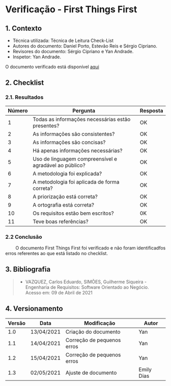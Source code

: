 # Verificação - First Things First

## 1. Contexto

- Técnica utilizada: Técnica de Leitura Check-List
- Autores do documento: Daniel Porto, Estevão Reis e Sérgio Cipriano.
- Revisores do documento: Sérgio Cipriano e Yan Andrade.
- Inspetor: Yan Andrade.

O documento verificado está disponível [aqui](https://requisitos-de-software.github.io/2020.2-CarteiraDigitalTransito/priorizacao/first_thing_first/)


## 2. Checklist
### 2.1. Resultados

|Número|Pergunta|Resposta| 
| ---- | ------ | ------ |
| 1 | Todas as informações necessárias estão presentes? | OK |
| 2 |  As informações são consistentes? | OK |
| 3 | As informações são concisas? | OK |
| 4 | Há apenas informações necessárias? | OK | 
| 5 | Uso de linguagem compreensível e agradável ao público? | OK |
| 6	| A metodologia foi explicada? |OK |
| 7	| A metodologia foi aplicada de forma correta? | OK |	
| 8 | A priorização está correta? |	OK |		
| 9 | A ortografia está correta? | OK |
| 10 | Os requisitos estão bem escritos? | 0K |
| 11 |  Teve boas referências?| OK |

### 2.2 Conclusão

&emsp;&emsp; O documento First Things First foi verificado e não foram identificadfos erros referentes ao que está listado no checklist.

## 3. Bibliografia

> - VAZQUEZ, Carlos Eduardo, SIMÕES, Guilherme Siqueira - Engenharia de Requisitos: Software Orientado ao Negócio. Acesso em: 09 de Abril de 2021

## 4. Versionamento
| Versão | Data | Modificação | Autor |
|--|--|--|--|
| 1.0 | 13/04/2021 | Criação do documento | Yan |
| 1.1 | 14/04/2021 | Correção de pequenos erros | Yan |
| 1.2 | 15/04/2021 | Correção de pequenos erros | Yan |
|  1.3   | 02/05/2021 | Ajuste de documento | Emily Dias |